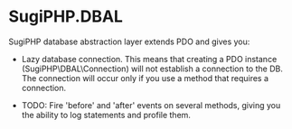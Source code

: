 SugiPHP.DBAL
============

SugiPHP database abstraction layer extends PDO and gives you:

* Lazy database connection. This means that creating a PDO instance (SugiPHP\DBAL\Connection)
will not establish a connection to the DB. The connection will occur only if you use a method
that requires a connection.

* TODO: Fire 'before' and 'after' events on several methods, giving you the ability to log
statements and profile them.
